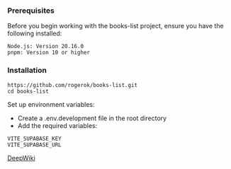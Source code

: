 ### Prerequisites

Before you begin working with the books-list project, ensure you have the following installed:

```
Node.js: Version 20.16.0
pnpm: Version 10 or higher
```

### Installation

```
https://github.com/rogerok/books-list.git
cd books-list
```

Set up environment variables:

- Create a .env.development file in the root directory
- Add the required variables:

```
VITE_SUPABASE_KEY
VITE_SUPABASE_URL
```

[DeepWiki](https://deepwiki.com/rogerok/books-list)
